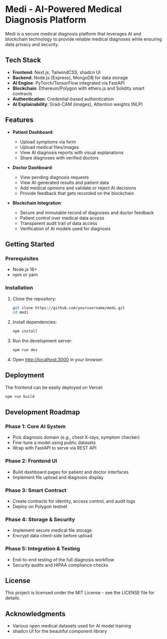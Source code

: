 # Medi - AI-Powered Medical Diagnosis Platform

Medi is a secure medical diagnosis platform that leverages AI and blockchain technology to provide reliable medical diagnoses while ensuring data privacy and security.

## Tech Stack

- **Frontend**: Next.js, TailwindCSS, shadcn UI
- **Backend**: Node.js (Express), MongoDB for data storage
- **AI Engine**: PyTorch/TensorFlow integrated via FastAPI
- **Blockchain**: Ethereum/Polygon with ethers.js and Solidity smart contracts
- **Authentication**: Credential-based authentication
- **AI Explainability**: Grad-CAM (images), Attention weights (NLP)

## Features

- **Patient Dashboard**:
  - Upload symptoms via form
  - Upload medical files/images
  - View AI diagnosis reports with visual explanations
  - Share diagnoses with verified doctors

- **Doctor Dashboard**:
  - View pending diagnosis requests
  - View AI-generated results and patient data
  - Add medical opinions and validate or reject AI decisions
  - Provide feedback that gets recorded on the blockchain

- **Blockchain Integration**:
  - Secure and immutable record of diagnoses and doctor feedback
  - Patient control over medical data access
  - Transparent audit trail of data access
  - Verification of AI models used for diagnosis

## Getting Started

### Prerequisites

- Node.js 16+ 
- npm or yarn

### Installation

1. Clone the repository:
   ```bash
   git clone https://github.com/yourusername/medi.git
   cd medi
   ```

2. Install dependencies:
   ```bash
   npm install
   ```

3. Run the development server:
   ```bash
   npm run dev
   ```

4. Open [http://localhost:3000](http://localhost:3000) in your browser.

## Deployment

The frontend can be easily deployed on Vercel:

```bash
npm run build
```

## Development Roadmap

### Phase 1: Core AI System
- Pick diagnosis domain (e.g., chest X-rays, symptom checker)
- Fine-tune a model using public datasets
- Wrap with FastAPI to serve via REST API

### Phase 2: Frontend UI
- Build dashboard pages for patient and doctor interfaces
- Implement file upload and diagnosis display

### Phase 3: Smart Contract
- Create contracts for identity, access control, and audit logs
- Deploy on Polygon testnet

### Phase 4: Storage & Security
- Implement secure medical file storage
- Encrypt data client-side before upload

### Phase 5: Integration & Testing
- End-to-end testing of the full diagnosis workflow
- Security audits and HIPAA compliance checks

## License

This project is licensed under the MIT License - see the LICENSE file for details.

## Acknowledgments

- Various open medical datasets used for AI model training
- shadcn UI for the beautiful component library
